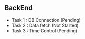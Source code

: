 ## BackEnd

* Task 1 : DB Connection (Pending)
* Task 2 : Data fetch (Not Started)
* Task 3 : Time Control (Pending)
